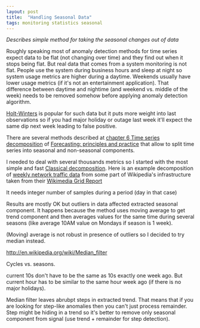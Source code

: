 ```yaml
---
layout: post
title:  "Handling Seasonal Data"
tags: monitoring statistics seasonal
---
```


_Describes simple method for taking the seasonal changes out of data_

Roughly speaking most of anomaly detection methods for time series expect data to be flat (not changing over time) and they find out when it stops being flat. But real data that comes from a system monitoring is not flat. People use the system during business hours and sleep at night so system usage metrics are higher during a daytime. Weekends usually have lower usage metrics (if it's not an entertainment application). That difference between daytime and nightime (and weekend vs. middle of the week) needs to be removed somehow before applying anomaly detection algorithm.

[Holt-Winters](http://en.wikipedia.org/wiki/Exponential_smoothing#Triple_exponential_smoothing) is popular for such data but it puts more weight into last observations so if you had major holiday or outage last week it'll expect the same dip next week leading to false positive.

There are several methods described at [chapter 6 Time series decomposition](https://www.otexts.org/fpp/6) of [Forecasting: principles and practice](https://www.otexts.org/fpp) that allow to split time series into seasonal and non-seasonal components.

I needed to deal with several thousands metrics so I started with the most simple and fast [Classical decomposition](https://www.otexts.org/fpp/6/3).  Here is an example decomposition of [weekly network traffic data](https://ganglia.wikimedia.org/latest/graph_all_periods.php?c=LVS%20loadbalancers%20ulsfo&m=cpu_report&r=week&s=by%20name&hc=4&mc=2&st=1413743230&g=network_report&z=large) from some part of Wikipedia's infrastructure taken from their [Wikimedia Grid Report](https://ganglia.wikimedia.org/latest/)


It needs integer number of samples during a period (day in that case)

Results are mostly OK but outliers in data affected extracted seasonal component. It happens because the method uses moving average to get trend component and then averages values for the same time during several seasons (like average 10AM value on Mondays if season is 1 week).

(Moving) average is not robust in presence of outliers so I decided to try median instead.

http://en.wikipedia.org/wiki/Median_filter

Cycles vs. seasons.

current 10s don't have to be the same as 10s exactly one week ago. But current hour has to be similar to the same hour week ago (if there is no major holidays).


Median filter leaves abrubpt steps in extracted trend. That means that if you are looking for step-like anomalies then you can't just process remainder. Step might be hiding in a trend so it's better to remove only seasonal component from signal (use trend + remainder for step detection).
